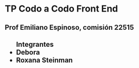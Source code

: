 # TP Codo a Codo Front End
<h2> Prof Emiliano Espinoso, comisión 22515 <h2>

<ul> Integrantes
  <li> Debora
  <li> Roxana Steinman
  
 </ul>
